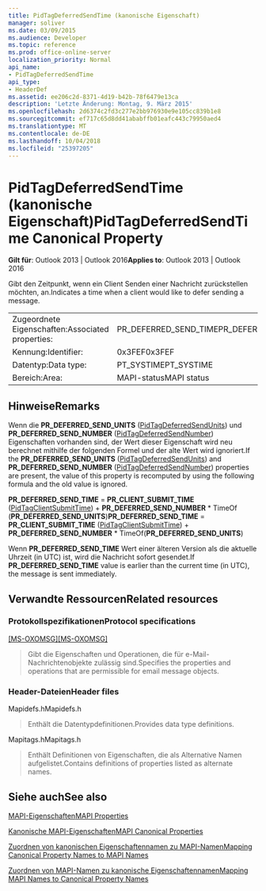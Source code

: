 ```yaml
---
title: PidTagDeferredSendTime (kanonische Eigenschaft)
manager: soliver
ms.date: 03/09/2015
ms.audience: Developer
ms.topic: reference
ms.prod: office-online-server
localization_priority: Normal
api_name:
- PidTagDeferredSendTime
api_type:
- HeaderDef
ms.assetid: ee206c2d-8371-4d19-b42b-78f6479e13ca
description: 'Letzte Änderung: Montag, 9. März 2015'
ms.openlocfilehash: 2d6374c2fd3c277e2bb976930e9e105cc839b1e8
ms.sourcegitcommit: ef717c65d8dd41ababffb01eafc443c79950aed4
ms.translationtype: MT
ms.contentlocale: de-DE
ms.lasthandoff: 10/04/2018
ms.locfileid: "25397205"
---
```

# <a name="pidtagdeferredsendtime-canonical-property"></a><span data-ttu-id="a6f65-103">PidTagDeferredSendTime (kanonische Eigenschaft)</span><span class="sxs-lookup"><span data-stu-id="a6f65-103">PidTagDeferredSendTime Canonical Property</span></span>

  
  
<span data-ttu-id="a6f65-104">**Gilt für**: Outlook 2013 | Outlook 2016</span><span class="sxs-lookup"><span data-stu-id="a6f65-104">**Applies to**: Outlook 2013 | Outlook 2016</span></span> 
  
<span data-ttu-id="a6f65-105">Gibt den Zeitpunkt, wenn ein Client Senden einer Nachricht zurückstellen möchten, an.</span><span class="sxs-lookup"><span data-stu-id="a6f65-105">Indicates a time when a client would like to defer sending a message.</span></span>
  
|||
|:-----|:-----|
|<span data-ttu-id="a6f65-106">Zugeordnete Eigenschaften:</span><span class="sxs-lookup"><span data-stu-id="a6f65-106">Associated properties:</span></span>  <br/> |<span data-ttu-id="a6f65-107">PR_DEFERRED_SEND_TIME</span><span class="sxs-lookup"><span data-stu-id="a6f65-107">PR_DEFERRED_SEND_TIME</span></span>  <br/> |
|<span data-ttu-id="a6f65-108">Kennung:</span><span class="sxs-lookup"><span data-stu-id="a6f65-108">Identifier:</span></span>  <br/> |<span data-ttu-id="a6f65-109">0x3FEF</span><span class="sxs-lookup"><span data-stu-id="a6f65-109">0x3FEF</span></span>  <br/> |
|<span data-ttu-id="a6f65-110">Datentyp:</span><span class="sxs-lookup"><span data-stu-id="a6f65-110">Data type:</span></span>  <br/> |<span data-ttu-id="a6f65-111">PT_SYSTIME</span><span class="sxs-lookup"><span data-stu-id="a6f65-111">PT_SYSTIME</span></span>  <br/> |
|<span data-ttu-id="a6f65-112">Bereich:</span><span class="sxs-lookup"><span data-stu-id="a6f65-112">Area:</span></span>  <br/> |<span data-ttu-id="a6f65-113">MAPI-status</span><span class="sxs-lookup"><span data-stu-id="a6f65-113">MAPI status</span></span>  <br/> |
   
## <a name="remarks"></a><span data-ttu-id="a6f65-114">Hinweise</span><span class="sxs-lookup"><span data-stu-id="a6f65-114">Remarks</span></span>

<span data-ttu-id="a6f65-115">Wenn die **PR_DEFERRED_SEND_UNITS** ([PidTagDeferredSendUnits](pidtagdeferredsendunits-canonical-property.md)) und **PR_DEFERRED_SEND_NUMBER** ([PidTagDeferredSendNumber](pidtagdeferredsendnumber-canonical-property.md)) Eigenschaften vorhanden sind, der Wert dieser Eigenschaft wird neu berechnet mithilfe der folgenden Formel und der alte Wert wird ignoriert.</span><span class="sxs-lookup"><span data-stu-id="a6f65-115">If the **PR_DEFERRED_SEND_UNITS** ([PidTagDeferredSendUnits](pidtagdeferredsendunits-canonical-property.md)) and **PR_DEFERRED_SEND_NUMBER** ([PidTagDeferredSendNumber](pidtagdeferredsendnumber-canonical-property.md)) properties are present, the value of this property is recomputed by using the following formula and the old value is ignored.</span></span>
  
 <span data-ttu-id="a6f65-116">**PR_DEFERRED_SEND_TIME** = **PR_CLIENT_SUBMIT_TIME** ([PidTagClientSubmitTime](pidtagclientsubmittime-canonical-property.md)) + **PR_DEFERRED_SEND_NUMBER** \* TimeOf (**PR_DEFERRED_SEND_UNITS**)</span><span class="sxs-lookup"><span data-stu-id="a6f65-116">**PR_DEFERRED_SEND_TIME** = **PR_CLIENT_SUBMIT_TIME** ([PidTagClientSubmitTime](pidtagclientsubmittime-canonical-property.md)) + **PR_DEFERRED_SEND_NUMBER** \* TimeOf(**PR_DEFERRED_SEND_UNITS**)</span></span>
  
<span data-ttu-id="a6f65-117">Wenn **PR_DEFERRED_SEND_TIME** Wert einer älteren Version als die aktuelle Uhrzeit (in UTC) ist, wird die Nachricht sofort gesendet.</span><span class="sxs-lookup"><span data-stu-id="a6f65-117">If **PR_DEFERRED_SEND_TIME** value is earlier than the current time (in UTC), the message is sent immediately.</span></span> 
  
## <a name="related-resources"></a><span data-ttu-id="a6f65-118">Verwandte Ressourcen</span><span class="sxs-lookup"><span data-stu-id="a6f65-118">Related resources</span></span>

### <a name="protocol-specifications"></a><span data-ttu-id="a6f65-119">Protokollspezifikationen</span><span class="sxs-lookup"><span data-stu-id="a6f65-119">Protocol specifications</span></span>

<span data-ttu-id="a6f65-120">[[MS-OXOMSG]](https://msdn.microsoft.com/library/daa9120f-f325-4afb-a738-28f91049ab3c%28Office.15%29.aspx)</span><span class="sxs-lookup"><span data-stu-id="a6f65-120">[[MS-OXOMSG]](https://msdn.microsoft.com/library/daa9120f-f325-4afb-a738-28f91049ab3c%28Office.15%29.aspx)</span></span>
  
> <span data-ttu-id="a6f65-121">Gibt die Eigenschaften und Operationen, die für e-Mail-Nachrichtenobjekte zulässig sind.</span><span class="sxs-lookup"><span data-stu-id="a6f65-121">Specifies the properties and operations that are permissible for email message objects.</span></span>
    
### <a name="header-files"></a><span data-ttu-id="a6f65-122">Header-Dateien</span><span class="sxs-lookup"><span data-stu-id="a6f65-122">Header files</span></span>

<span data-ttu-id="a6f65-123">Mapidefs.h</span><span class="sxs-lookup"><span data-stu-id="a6f65-123">Mapidefs.h</span></span>
  
> <span data-ttu-id="a6f65-124">Enthält die Datentypdefinitionen.</span><span class="sxs-lookup"><span data-stu-id="a6f65-124">Provides data type definitions.</span></span>
    
<span data-ttu-id="a6f65-125">Mapitags.h</span><span class="sxs-lookup"><span data-stu-id="a6f65-125">Mapitags.h</span></span>
  
> <span data-ttu-id="a6f65-126">Enthält Definitionen von Eigenschaften, die als Alternative Namen aufgelistet.</span><span class="sxs-lookup"><span data-stu-id="a6f65-126">Contains definitions of properties listed as alternate names.</span></span>
    
## <a name="see-also"></a><span data-ttu-id="a6f65-127">Siehe auch</span><span class="sxs-lookup"><span data-stu-id="a6f65-127">See also</span></span>



[<span data-ttu-id="a6f65-128">MAPI-Eigenschaften</span><span class="sxs-lookup"><span data-stu-id="a6f65-128">MAPI Properties</span></span>](mapi-properties.md)
  
[<span data-ttu-id="a6f65-129">Kanonische MAPI-Eigenschaften</span><span class="sxs-lookup"><span data-stu-id="a6f65-129">MAPI Canonical Properties</span></span>](mapi-canonical-properties.md)
  
[<span data-ttu-id="a6f65-130">Zuordnen von kanonischen Eigenschaftennamen zu MAPI-Namen</span><span class="sxs-lookup"><span data-stu-id="a6f65-130">Mapping Canonical Property Names to MAPI Names</span></span>](mapping-canonical-property-names-to-mapi-names.md)
  
[<span data-ttu-id="a6f65-131">Zuordnen von MAPI-Namen zu kanonische Eigenschaftennamen</span><span class="sxs-lookup"><span data-stu-id="a6f65-131">Mapping MAPI Names to Canonical Property Names</span></span>](mapping-mapi-names-to-canonical-property-names.md)

